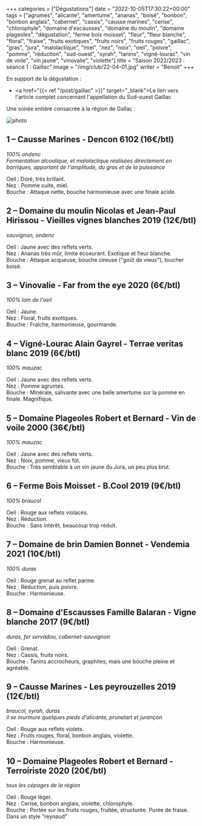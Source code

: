 +++
categories = ["Dégustations"]
date = "2022-10-05T17:30:22+00:00"
tags = ["agrumes", "alicante", "amertume", "ananas", "boisé", "bonbon", "bonbon anglais", "cabernet", "cassis", "causse marines", "cerise", "chlorophyle", "domaine d'escausses", "domaine du moulin", "domaine plageoles", "dégustation", "ferme bois moisset", "fleur", "fleur blanche", "floral", "fraise", "fruits exotiques", "fruits noirs", "fruits rouges", "gaillac", "gras", "jura", "malolactique", "miel", "nez", "noix", "oeil", "poivre", "pomme", "réduction", "sud-ouest", "syrah", "tanins", "vigné-lourac", "vin de voile", "vin jaune", "vinovalie", "violette"]
title = "Saison 2022/2023 : séance 1 : Gaillac"
image = "/img/club/22-04-01.jpg"
writer = "Benoit"
+++

En support de la dégustation :  
* <a href="{{< ref "/post/gaillac" >}}" target="_blank">Le lien vers l'article complet concernant l'appellation du Sud-ouest Gaillac</a>

Une soirée entière consacrée à la région de Gallac :

![photo][1]

[1]: /img/club/club-22-02.png

## 1 – Causse Marines - Dencon 6102 (16€/btl)
_100% ondenc_  
_Fermentation alcoolique, et malolactique réalisées directement en barriques, apportant de l'amplitude, du gras et de la puissance_  

Oeil : Doré, très brillant.    
Nez : Pomme cuite, miel.  
Bouche : Attaque nette, bouche harmonieuse avec une finale acide.

## 2 – Domaine du moulin Nicolas et Jean-Paul Hirissou - Vieilles vignes blanches 2019 (12€/btl)
_sauvignon, ondenc_  

Oeil : Jaune avec des reflets verts.  
Nez : Ananas très mûr, limite écoeurant. Exotique et fleur blanche.  
Bouche : Attaque acqueuse, bouche cireuse ("goût de vieux"), toucher boisé.

## 3 – Vinovalie - Far from the eye 2020 (6€/btl)
_100% loin de l'oeil_  

Oeil : Jaune.  
Nez : Floral, fruits exotiques.  
Bouche : Fraîche, harmonieuse, gourmande.

## 4 – Vigné-Lourac Alain Gayrel - Terrae veritas blanc 2019 (6€/btl) <i class="fa fa-plus-circle"></i> 
_100% mauzac_  

Oeil : Jaune  avec des reflets verts.  
Nez : Pomme agrumes.  
Bouche : Minérale, salivante avec une belle amertume sur la pomme en finale. Magnifique.

## 5 – Domaine Plageoles Robert et Bernard - Vin de voile 2000 (36€/btl) 
_100% mauzac_  

Oeil : Jaune  avec des reflets verts.  
Nez : Noix, pomme, vieux fût.  
Bouche : Très semblable à un vin jaune du Jura, un peu plus brut.

## 6 – Ferme Bois Moisset - B.Cool 2019 (9€/btl) <i class="fa fa-minus-circle"></i> 
_100% braucol_  

Oeil : Rouge aux reflets violacés.  
Nez : Réduction.  
Bouche : Sans intérêt, beaucoup trop réduit.

## 7 – Domaine de brin Damien Bonnet - Vendemia 2021 (10€/btl) 
_100% duras_  

Oeil : Rouge grenat au reflet parme.  
Nez : Réduction, puis poivre.  
Bouche : Harmonieuse.

## 8 – Domaine d'Escausses Famille Balaran - Vigne blanche 2017 (9€/btl) <i class="fa fa-plus-circle"></i> 
_duras, fer servadou, cabernet-sauvignon_  

Oeil : Grenat.  
Nez : Cassis, fruits noirs.  
Bouche : Tanins accrocheurs, graphites, mais une bouche pleine et agréable.

## 9 – Causse Marines - Les peyrouzelles 2019 (12€/btl)
_braucol, syrah, duras_  
_il se murmure quelques pieds d'alicante, prunelart et jurançon_    

Oeil : Rouge aux reflets violets.  
Nez : Fruits rouges, floral, bonbon anglais, violette.  
Bouche : Harmonieuse.

## 10 – Domaine Plageoles Robert et Bernard  - Terroiriste 2020 (20€/btl)
_tous les cépages de la région_  

Oeil : Rouge léger.  
Nez : Cerise, bonbon anglais, violette, chlorophyle.  
Bouche : Portée sur les fruits rouges, fruitée, structurée. Purée de fraise. Dans un style "reynaud"
